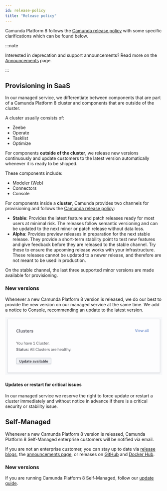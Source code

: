 ```yaml
---
id: release-policy
title: "Release policy"
---
```


Camunda Platform 8 follows the [Camunda release policy](https://camunda.com/release-policy/) with some specific clarifications which can be found below.

:::note

Interested in deprecation and support announcements? Read more on the [Announcements](announcements.md) page.

:::

## Provisioning in SaaS

In our managed service, we differentiate between components that are part of a Camunda Platform 8 cluster and components that are outside of the cluster. 

A cluster usually consists of:

* Zeebe
* Operate
* Tasklist
* Optimize

For components **outside of the cluster**, we release new versions continuously and update customers to the latest version automatically whenever it is ready to be shipped.

These components include:

* Modeler (Web)
* Connectors
* Console

For components inside a **cluster**, Camunda provides two channels for provisioning and follows the [Camunda release policy](https://camunda.com/release-policy/):

* **Stable**: Provides the latest feature and patch releases ready for most users at minimal risk. The releases follow semantic versioning and can be updated to the next minor or patch release without data loss.
* **Alpha**: Provides preview releases in preparation for the next stable release. They provide a short-term stability point to test new features and give feedback before they are released to the stable channel. Try these to ensure the upcoming release works with your infrastructure. These releases cannot be updated to a newer release, and therefore are not meant to be used in production.

On the stable channel, the last three supported minor versions are made available for provisioning.

### New versions

Whenever a new Camunda Platform 8 version is released, we do our best to provide the new version on our managed service at the same time. We add a notice to Console, recommending an update to the latest version. 

![Console with notice to update the cluster in Camunda Platform 8 SaaS](img/update-console.png)

#### Updates or restart for critical issues

In our managed service we reserve the right to force update or restart a cluster immediately and without notice in advance if there is a critical security or stability issue. 

## Self-Managed

Whenever a new Camunda Platform 8 version is released, Camunda Platform 8 Self-Managed enterprise customers will be notified via email. 

If you are not an enterprise customer, you can stay up to date via [release blogs](https://camunda.com/blog/category/release-notes/), the [announcements page](/reference/announcements.md), or releases on [GitHub](https://github.com/camunda) and [Docker Hub](https://hub.docker.com/u/camunda).

### New versions

If you are running Camunda Platform 8 Self-Managed, follow our [update guide](/guides/update-guide/introduction.md).
